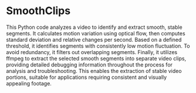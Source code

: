 # SmoothClips
This Python code analyzes a video to identify and extract smooth, stable segments. It calculates motion variation using optical flow, then computes standard deviation and relative changes per second. Based on a defined threshold, it identifies segments with consistently low motion fluctuation. To avoid redundancy, it filters out overlapping segments. Finally, it utilizes ffmpeg to extract the selected smooth segments into separate video clips, providing detailed debugging information throughout the process for analysis and troubleshooting. This enables the extraction of stable video portions, suitable for applications requiring consistent and visually appealing footage.
